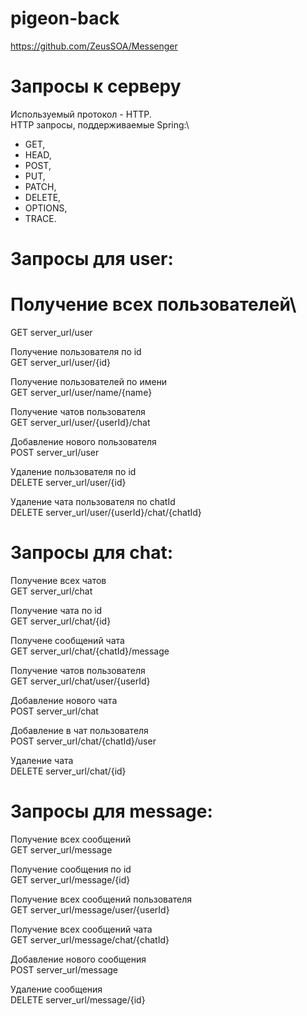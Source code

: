 # pigeon-back
https://github.com/ZeusSOA/Messenger

# Запросы к серверу
Используемый протокол - HTTP.\
HTTP запросы, поддерживаемые Spring:\
* GET,
* HEAD,
* POST,
* PUT,
* PATCH,
* DELETE,
* OPTIONS,
* TRACE.

# Запросы для user:

# Получение всех пользователей\
GET server_url/user

Получение пользователя по id\
GET server_url/user/{id}

Получение пользователей по имени\
GET server_url/user/name/{name}

Получение чатов пользователя\
GET server_url/user/{userId}/chat

Добавление нового пользователя\
POST server_url/user

Удаление пользователя по id\
DELETE server_url/user/{id}

Удаление чата пользователя по chatId\
DELETE server_url/user/{userId}/chat/{chatId}

# Запросы для chat:

Получение всех чатов\
GET server_url/chat

Получение чата по id\
GET server_url/chat/{id}

Получене сообщений чата\
GET server_url/chat/{chatId}/message

Получение чатов пользователя\
GET server_url/chat/user/{userId}

Добавление нового чата\
POST server_url/chat

Добавление в чат пользователя\
POST server_url/chat/{chatId}/user

Удаление чата\
DELETE server_url/chat/{id}

# Запросы для message:

Получение всех сообщений\
GET server_url/message

Получение сообщения по id\
GET server_url/message/{id}

Получение всех сообщений пользователя\
GET server_url/message/user/{userId}

Получение всех сообщений чата\
GET server_url/message/chat/{chatId}

Добавление нового сообщения\
POST server_url/message

Удаление сообщения\
DELETE server_url/message/{id}
